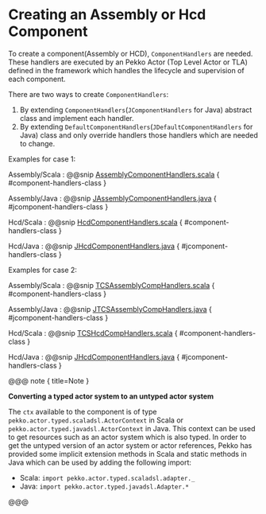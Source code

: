 # Creating an Assembly or Hcd Component

To create a component(Assembly or HCD), `ComponentHandlers` are needed. 
These handlers are executed by an Pekko Actor (Top Level Actor or TLA)
defined in the framework which handles the lifecycle and supervision of each component.

There are two ways to create `ComponentHandlers`:

1. By extending `ComponentHandlers`(`JComponentHandlers` for Java) abstract class and implement each handler.
2. By extending `DefaultComponentHandlers`(`JDefaultComponentHandlers` for Java) class and only override handlers those handlers which are needed to change.

Examples for case 1:

Assembly/Scala
:   @@snip [AssemblyComponentHandlers.scala](../../../../examples/src/main/scala/example/framework/components/assembly/AssemblyComponentHandlers.scala) { #component-handlers-class }

Assembly/Java
:   @@snip [JAssemblyComponentHandlers.java](../../../../examples/src/main/java/example/framework/components/assembly/JAssemblyComponentHandlers.java) { #jcomponent-handlers-class }

Hcd/Scala
:   @@snip [HcdComponentHandlers.scala](../../../../examples/src/main/scala/example/framework/components/hcd/HcdComponentHandlers.scala) { #component-handlers-class }

Hcd/Java
:   @@snip [JHcdComponentHandlers.java](../../../../examples/src/main/java/example/framework/components/hcd/JHcdComponentHandlers.java) { #jcomponent-handlers-class }


Examples for case 2:

Assembly/Scala
:   @@snip [TCSAssemblyCompHandlers.scala](../../../../examples/src/main/scala/example/framework/components/assembly/TCSAssemblyCompHandlers.scala) { #component-handlers-class }

Assembly/Java
:   @@snip [JTCSAssemblyCompHandlers.java](../../../../examples/src/main/java/example/framework/components/assembly/JTCSAssemblyCompHandlers.java) { #jcomponent-handlers-class }

Hcd/Scala
:   @@snip [TCSHcdCompHandlers.scala](../../../../examples/src/main/scala/example/framework/components/hcd/TCSHcdCompHandlers.scala) { #component-handlers-class }

Hcd/Java
:   @@snip [JHcdComponentHandlers.java](../../../../examples/src/main/java/example/framework/components/hcd/JTCSHcdCompHandlers.java) { #jcomponent-handlers-class }

@@@ note { title=Note }

**Converting a typed actor system to an untyped actor system** 

The `ctx` available to the component is of type `pekko.actor.typed.scaladsl.ActorContext` in Scala or `pekko.actor.typed.javadsl.ActorContext` 
in Java. This context can be used to get resources such as an actor system which is also typed. In order to get the untyped 
version of an actor system or actor references, Pekko has  provided some implicit extension methods in Scala and static
methods in Java which can be used by adding the following import: 

* Scala: `import pekko.actor.typed.scaladsl.adapter._`
* Java: `import pekko.actor.typed.javadsl.Adapter.*`

@@@

